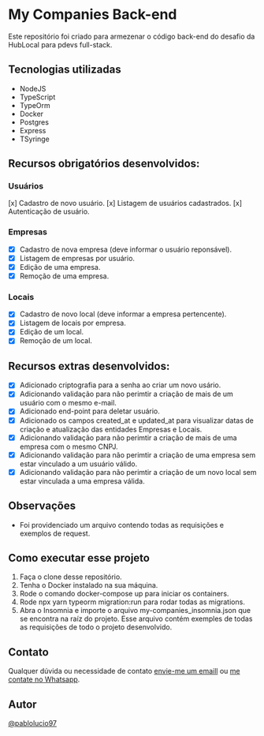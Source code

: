 # My Companies Back-end

Este repositório foi criado para armezenar o código back-end do desafio da HubLocal para pdevs full-stack.

## Tecnologias utilizadas

- NodeJS
- TypeScript
- TypeOrm
- Docker
- Postgres
- Express
- TSyringe

## Recursos obrigatórios desenvolvidos:

### Usuários

[x] Cadastro de novo usuário.
[x] Listagem de usuários cadastrados.
[x] Autenticação de usuário.

### Empresas

- [x] Cadastro de nova empresa (deve informar o usuário reponsável).
- [x] Listagem de empresas por usuário.
- [x] Edição de uma empresa.
- [x] Remoção de uma empresa.

### Locais

- [x] Cadastro de novo local (deve informar a empresa pertencente).
- [x] Listagem de locais por empresa.
- [x] Edição de um local.
- [x] Remoção de um local.

## Recursos extras desenvolvidos:

- [x] Adicionado criptografia para a senha ao criar um novo usário.
- [x] Adicionando validação para não perimtir a criação de mais de um usuário com o mesmo e-mail.
- [x] Adicionado end-point para deletar usuário.
- [x] Adicionado os campos created_at e updated_at para visualizar datas de criação e atualização das entidades Empresas e Locais.
- [x] Adicionando validação para não perimtir a criação de mais de uma empresa com o mesmo CNPJ.
- [x] Adicionando validação para não perimtir a criação de uma empresa sem estar vinculado a um usuário válido.
- [x] Adicionando validação para não perimtir a criação de um novo local sem estar vinculada a uma empresa válida.

## Observações

- Foi providenciado um arquivo contendo todas as requisições e exemplos de request.

## Como executar esse projeto

1. Faça o clone desse repositório.
2. Tenha o Docker instalado na sua máquina.
3. Rode o comando docker-compose up para iniciar os containers.
4. Rode npx yarn typeorm migration:run para rodar todas as migrations.
5. Abra o Insomnia e importe o arquivo my-companies_insomnia.json que se encontra na raíz do projeto. Esse arquivo contém exemples de todas as requisições de todo o projeto desenvolvido.

## Contato

Qualquer dúvida ou necessidade de contato [envie-me um emaill](mailto:pablolucio_@hotmail.com) ou [me contate no Whatsapp](https://wa.me/31985187963).


## Autor
[@pablolucio97](https://www.github.com/pablolucio97)




